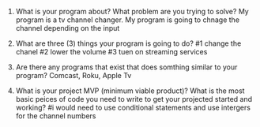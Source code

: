  1. What is your program about? What problem are you trying to solve?
 My program is a tv channel changer. My program is going to chnage the channel depending on the input

2. What are three (3) things your program is going to do?
#1 change the chanel #2 lower the volume #3 tuen on streaming services 

3. Are there any programs that exist that does somthing similar to your program?
Comcast, Roku, Apple Tv

4. What is your project MVP (minimum viable product)? What is the most basic peices of code
you need to write to get your projected started and working?
#i would need to use conditional statements and use intergers for the channel numbers 